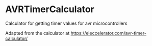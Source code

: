 # AVRTimerCalculator
Calculator for getting timer values for avr microcontrollers

Adapted from the calculator at https://eleccelerator.com/avr-timer-calculator/ 
